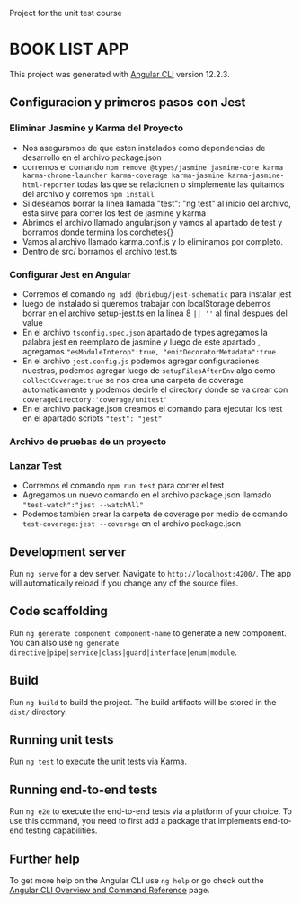 Project for the unit test course

# BOOK LIST APP

This project was generated with [Angular CLI](https://github.com/angular/angular-cli) version 12.2.3.

## Configuracion y primeros pasos con Jest
### Eliminar Jasmine y Karma del Proyecto
* Nos aseguramos de que esten instalados como dependencias de desarrollo en el archivo package.json
* corremos el comando `npm remove @types/jasmine jasmine-core karma karma-chrome-launcher karma-coverage karma-jasmine karma-jasmine-html-reporter` todas las que se relacionen o simplemente las quitamos del archivo y corremos `npm install` 
* Si deseamos borrar la linea llamada "test": "ng test" al inicio del archivo, esta sirve para correr los test de jasmine y karma
* Abrimos el archivo llamado angular.json y vamos al apartado de test y borramos donde termina los corchetes{}
* Vamos al archivo llamado karma.conf.js y lo eliminamos por completo.
* Dentro de src/ borramos el archivo test.ts 

### Configurar Jest en Angular 
* Corremos el comando `ng add @briebug/jest-schematic` para instalar jest 
* luego de instalado si queremos trabajar con localStorage debemos borrar en el archivo setup-jest.ts en la linea 8 `|| ''` al final despues del value 
* En el archivo `tsconfig.spec.json` apartado de types agregamos la palabra jest en reemplazo de jasmine y luego de este apartado , agregamos `"esModuleInterop":true, "emitDecoratorMetadata":true` 
* En el archivo `jest.config.js` podemos agregar configuraciones nuestras, podemos agregar luego de `setupFilesAfterEnv` algo como `collectCoverage:true` se nos crea una carpeta de coverage automaticamente y podemos decirle el directory donde se va crear con `coverageDirectory:'coverage/unitest'`
* En el archivo package.json creamos el comando para ejecutar los test en el apartado scripts `"test": "jest"`

### Archivo de pruebas de un proyecto

### Lanzar Test
* Corremos el comando `npm run test` para correr el test 
* Agregamos un nuevo comando en el archivo package.json llamado `"test-watch":"jest --watchAll"`
* Podemos tambien crear la carpeta de coverage por medio de comando `test-coverage:jest --coverage` en el archivo package.json

## Development server

Run `ng serve` for a dev server. Navigate to `http://localhost:4200/`. The app will automatically reload if you change any of the source files.

## Code scaffolding

Run `ng generate component component-name` to generate a new component. You can also use `ng generate directive|pipe|service|class|guard|interface|enum|module`.

## Build

Run `ng build` to build the project. The build artifacts will be stored in the `dist/` directory.

## Running unit tests

Run `ng test` to execute the unit tests via [Karma](https://karma-runner.github.io).

## Running end-to-end tests

Run `ng e2e` to execute the end-to-end tests via a platform of your choice. To use this command, you need to first add a package that implements end-to-end testing capabilities.

## Further help

To get more help on the Angular CLI use `ng help` or go check out the [Angular CLI Overview and Command Reference](https://angular.io/cli) page.


